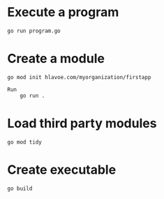 Execute a program
=========================
    go run program.go

Create a module
========================
    go mod init hlavoe.com/myorganization/firstapp

    Run
        go run .


Load third party modules
==============================
    go mod tidy


Create executable
======================
    go build